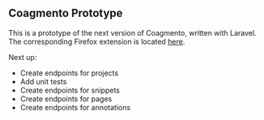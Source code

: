 ## Coagmento Prototype
This is a prototype of the next version of Coagmento, written with Laravel. The corresponding Firefox extension is located [here](https://bitbucket.org/kevinalbertson/coagmentoprototypeextension).

Next up:
- Create endpoints for projects
- Add unit tests
- Create endpoints for snippets
- Create endpoints for pages
- Create endpoints for annotations
